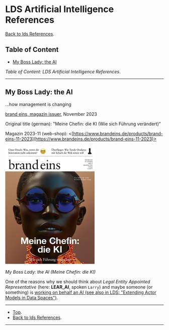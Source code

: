 # LDS Artificial Intelligence References

[Back to lds References](../README.md).

## Table of Content

- [My Boss Lady: the AI](#my-boss-lady-the-ai)

*Table of Content: LDS Artificial Intelligence References*.

---

## My Boss Lady: the AI

...how management is changing

[brand eins, magazin issuer](https://www.brandeins.de/), November 2023

Original title (german): "Meine Chefin: die KI (Wie sich Führung verändert)"

Magazin 2023-11 (web-shop): <[https://www.brandeins.de/products/brand-eins-11-2023](https://www.brandeins.de/products/brand-eins-11-2023)>

[![](./resource/MyBossLadyTheAi.jpg)](https://www.brandeins.de/products/brand-eins-11-2023)

*My Boss Lady: the AI (Meine Chefin: die KI)*

One of the reasons why we should think about *Legal Entity Appointed Representative* (here: **LEAR_AI**, spoken `Larry`) and maybe someone (or something) is [working on behalf an AI (see also in LDS: "Extending Actor Models in Data Spaces")](../iaam/README.md##extending-actor-models-in-data-spaces).

---

- [Top](#table-of-content).
- [Back to lds References](../README.md).

---